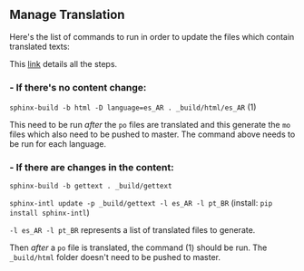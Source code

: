 ## Manage Translation

Here's the list of commands to run in order to update the files which contain translated texts:

This [link](https://docs.readthedocs.io/en/stable/guides/manage-translations.html) details all the steps.

### - If there's no content change:

`sphinx-build -b html -D language=es_AR . _build/html/es_AR` (1)

This need to be run *after* the `po` files are translated and this generate the `mo` files which also need to be pushed to master.
The command above needs to be run for each language.

### - If there are changes in the content:

`sphinx-build -b gettext . _build/gettext`

`sphinx-intl update -p _build/gettext -l es_AR -l pt_BR` (install: `pip install sphinx-intl`)

`-l es_AR -l pt_BR` represents a list of translated files to generate.

Then *after* a `po` file is translated, the command (1) should be run. The `_build/html` folder doesn't need to be pushed to master.
